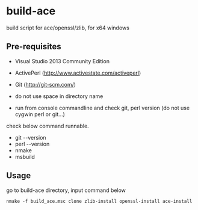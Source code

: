 build-ace
==================

build script for ace/openssl/zlib, for x64 windows

## Pre-requisites

* Visual Studio 2013 Community Edition
* ActivePerl (http://www.activestate.com/activeperl)
* Git (http://git-scm.com/)

* do not use space in directory name
* run from console commandline and check git, perl version (do not use cygwin perl or git...)

check below command runnable.

* git --version
* perl --version
* nmake
* msbuild

## Usage

go to build-ace directory, input command below

```
nmake -f build_ace.msc clone zlib-install openssl-install ace-install
```
